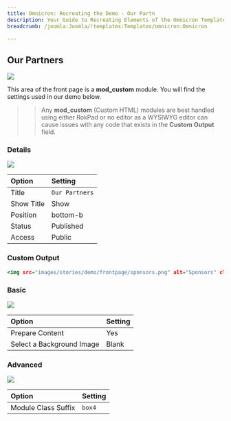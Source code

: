 ```yaml
---
title: Omnicron: Recreating the Demo - Our Partn
description: Your Guide to Recreating Elements of the Omnicron Template for Joomla
breadcrumb: /joomla:Joomla/!templates:Templates/omnicron:Omnicron

---
```


Our Partners
-----

![][demo]

This area of the front page is a **mod_custom** module. You will find the settings used in our demo below.

>> Any **mod_custom** (Custom HTML) modules are best handled using either RokPad or no editor as a WYSIWYG editor can cause issues with any code that exists in the **Custom Output** field.

### Details

![][demo2]

| Option     | Setting        |
| :--------- | :----------    |
| Title      | `Our Partners` |
| Show Title | Show           |
| Position   | bottom-b       |
| Status     | Published      |
| Access     | Public         |

### Custom Output

~~~ .html
<img src="images/stories/demo/frontpage/sponsors.png" alt="Sponsors" class="png" width="270" height="207" />
~~~

### Basic

![][demo3]

| Option                    | Setting |  
| :------------------------ | :------ |  
| Prepare Content           | Yes     |  
| Select a Background Image | Blank   |

### Advanced

![][demo4]

| Option              | Setting |
| :------------------ | :------ |
| Module Class Suffix | `box4`  |

[demo]: assets/demo_4.jpeg
[demo2]: assets/demo_4a.jpeg
[demo3]: assets/demo_4b.jpeg
[demo4]: assets/demo_4c.jpeg
